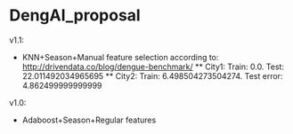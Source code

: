 # DengAI_proposal
v1.1:
* KNN+Season+Manual feature selection according to: http://drivendata.co/blog/dengue-benchmark/
** City1: Train: 0.0. Test: 22.011492034965695
** City2: Train: 6.498504273504274. Test error: 4.862499999999999

v1.0:
* Adaboost+Season+Regular features
